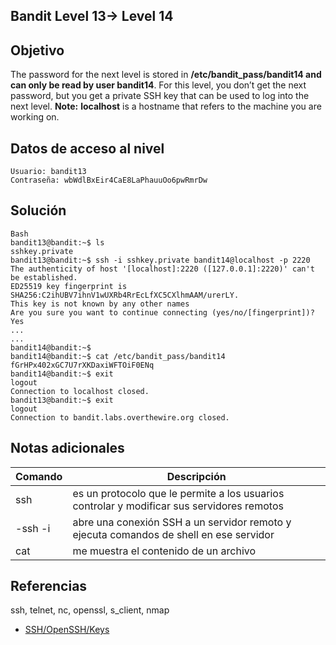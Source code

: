 ## Bandit Level 13→ Level 14

## Objetivo

The password for the next level is stored in **/etc/bandit_pass/bandit14 and can only be read by user bandit14**. For this level, you don’t get the next password, but you get a private SSH key that can be used to log into the next level. **Note:** **localhost** is a hostname that refers to the machine you are working on.
## Datos de acceso al nivel

```
Usuario: bandit13
Contraseña: wbWdlBxEir4CaE8LaPhauuOo6pwRmrDw
```
## Solución
```
Bash
bandit13@bandit:~$ ls
sshkey.private
bandit13@bandit:~$ ssh -i sshkey.private bandit14@localhost -p 2220
The authenticity of host '[localhost]:2220 ([127.0.0.1]:2220)' can't be established.
ED25519 key fingerprint is SHA256:C2ihUBV7ihnV1wUXRb4RrEcLfXC5CXlhmAAM/urerLY.
This key is not known by any other names
Are you sure you want to continue connecting (yes/no/[fingerprint])? Yes
...
...
bandit14@bandit:~$
bandit14@bandit:~$ cat /etc/bandit_pass/bandit14
fGrHPx402xGC7U7rXKDaxiWFTOiF0ENq
bandit14@bandit:~$ exit
logout
Connection to localhost closed.
bandit13@bandit:~$ exit
logout
Connection to bandit.labs.overthewire.org closed.
```
## Notas adicionales

| Comando | Descripción |
|-----------|-----------|
| ssh | es un protocolo que le permite a los usuarios controlar y modificar sus servidores remotos|
| -ssh -i | abre una conexión SSH a un servidor remoto y ejecuta comandos de shell en ese servidor|
| cat| me muestra el contenido de un archivo|
## Referencias

ssh, telnet, nc, openssl, s_client, nmap
- [SSH/OpenSSH/Keys](https://help.ubuntu.com/community/SSH/OpenSSH/Keys)